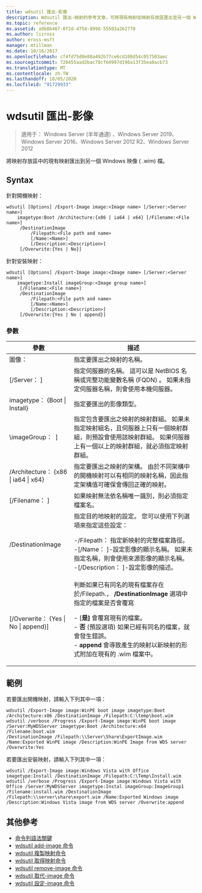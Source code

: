 ```yaml
---
title: wdsutil 匯出-影像
description: Wdsutil 匯出-映射的參考文章，可將現有映射從映射存放區匯出至另一個 Windows 映像 ( .wim) 檔。
ms.topic: reference
ms.assetid: a9b8b467-0f2d-4754-8998-55503a262778
ms.author: lizross
author: eross-msft
manager: mtillman
ms.date: 10/16/2017
ms.openlocfilehash: cf4fd75d0e88a492b77ce6cd108d54c057503aec
ms.sourcegitcommit: 720455aad2bac78cf64997d196a13f35ea0acb73
ms.translationtype: MT
ms.contentlocale: zh-TW
ms.lasthandoff: 10/05/2020
ms.locfileid: "91729933"
---
```

# <a name="wdsutil-export-image"></a>wdsutil 匯出-影像

> 適用于： Windows Server (半年通道) 、Windows Server 2019、Windows Server 2016、Windows Server 2012 R2、Windows Server 2012

將映射存放區中的現有映射匯出到另一個 Windows 映像 ( .wim) 檔。

## <a name="syntax"></a>Syntax
針對開機映射：
```
wdsutil [Options] /Export-Image image:<Image name> [/Server:<Server name>]
    imagetype:Boot /Architecture:{x86 | ia64 | x64} [/Filename:<File name>]
     /DestinationImage
         /Filepath:<File path and name>
         [/Name:<Name>]
         [/Description:<Description>]
     [/Overwrite:{Yes | No}]
```
針對安裝映射：
```
wdsutil [Options] /Export-Image image:<Image name> [/Server:<Server name>]
    imagetype:Install imageGroup:<Image group name>]
     [/Filename:<File name>]
     /DestinationImage
         /Filepath:<File path and name>
         [/Name:<Name>]
         [/Description:<Description>]
     [/Overwrite:{Yes | No | append}]
```
### <a name="parameters"></a>參數
|參數|描述|
|-------|--------|
| 圖像：<Image name>|指定要匯出之映射的名稱。|
|[/Server： <Server name> ]|指定伺服器的名稱。 這可以是 NetBIOS 名稱或完整功能變數名稱 (FQDN) 。 如果未指定伺服器名稱，則會使用本機伺服器。|
| imagetype： {Boot &#124; Install}|指定要匯出的影像類型。|
|\imageGroup： <Image group name> ]|指定包含要匯出之映射的映射群組。 如果未指定映射組名，且伺服器上只有一個映射群組，則預設會使用該映射群組。 如果伺服器上有一個以上的映射群組，就必須指定映射群組。|
|/Architecture： {x86 &#124; ia64 &#124; x64}|指定要匯出之映射的架構。 由於不同架構中的開機映射可以有相同的映射名稱，因此指定架構值可確保會傳回正確的映射。|
|[/Filename： <Filename> ]|如果映射無法依名稱唯一識別，則必須指定檔案名。|
|/DestinationImage|指定目的地映射的設定。 您可以使用下列選項來指定這些設定：<p>-/Filepath： <File path and name> 指定新映射的完整檔案路徑。<br />-[/Name： <Name> ]-設定影像的顯示名稱。 如果未指定名稱，則會使用來源影像的顯示名稱。<br />-[/Description： <Description>]-設定影像的描述。|
|[/Overwrite： {Yes &#124; No &#124; append}]|判斷如果已有同名的現有檔案存在於/Filepath.， **/DestinationImage** 選項中指定的檔案是否會覆寫<p>-   [**是]** 會覆寫現有的檔案。<br />-   **否** (預設選項) 如果已經有同名的檔案，就會發生錯誤。<br />-   **append** 會導致產生的映射以新映射的形式附加在現有的 .wim 檔案中。|
## <a name="examples"></a>範例
若要匯出開機映射，請輸入下列其中一項：
```
wdsutil /Export-Image image:WinPE boot image imagetype:Boot /Architecture:x86 /DestinationImage /Filepath:C:\temp\boot.wim
wdsutil /verbose /Progress /Export-Image image:WinPE boot image /Server:MyWDSServer imagetype:Boot /Architecture:x64 /Filename:boot.wim
/DestinationImage /Filepath:\\Server\Share\ExportImage.wim /Name:Exported WinPE image /Description:WinPE Image from WDS server /Overwrite:Yes
```
若要匯出安裝映射，請輸入下列其中一項：
```
wdsutil /Export-Image image:Windows Vista with Office imagetype:Install /DestinationImage /Filepath:C:\Temp\Install.wim
wdsutil /verbose /Progress /Export-Image image:Windows Vista with Office /Server:MyWDSServer imagetype:Instal imageGroup:ImageGroup1
/Filename:install.wim /DestinationImage /Filepath:\\server\share\export.wim /Name:Exported Windows image /Description:Windows Vista image from WDS server /Overwrite:append
```
## <a name="additional-references"></a>其他參考
- [命令列語法關鍵](command-line-syntax-key.md)
- [wdsutil add-image 命令](wdsutil-add-image.md)
- [wdsutil 複製映射命令](wdsutil-copy-image.md)
- [wdsutil 取得映射命令](wdsutil-get-image.md)
- [wdsutil remove-image 命令](wdsutil-remove-image.md)
- [wdsutil 取代-image 命令](wdsutil-replace-image.md)
- [wdsutil 設定-image 命令](wdsutil-set-image.md)
